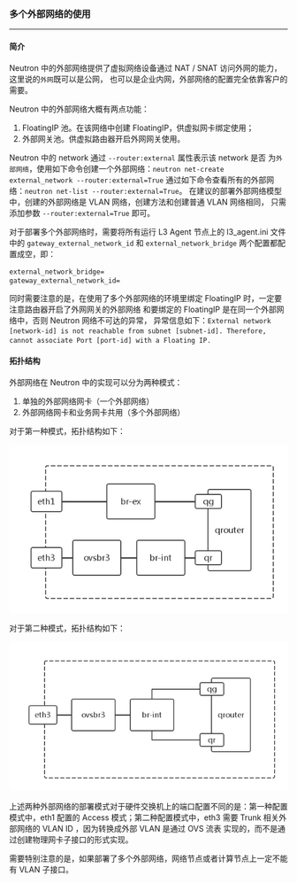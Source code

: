### 多个外部网络的使用

---

#### 简介

 Neutron 中的外部网络提供了虚拟网络设备通过 NAT / SNAT 访问外网的能力，这里说的`外网`既可以是公网，
也可以是企业内网，外部网络的配置完全依靠客户的需要。

 Neutron 中的外部网络大概有两点功能：
1. FloatingIP 池。在该网络中创建 FloatingIP，供虚拟网卡绑定使用；
2. 外部网关池。供虚拟路由器开启外网网关使用。


 Neutron 中的 network 通过 `--router:external` 属性表示该 network 是否
为`外部网络`，使用如下命令创建一个外部网络：`neutron net-create external_network --router:external=True`
通过如下命令查看所有的外部网络：`neutron net-list --router:external=True`。
在建议的部署外部网络模型中，创建的外部网络是 VLAN 网络，创建方法和创建普通 VLAN 网络相同，
只需添加参数 `--router:external=True` 即可。
 
 对于部署多个外部网络时，需要将所有运行 L3 Agent 节点上的 l3_agent.ini 文件中的 `gateway_external_network_id` 
和 `external_network_bridge` 两个配置都配置成空，即：
```
external_network_bridge=
gateway_external_network_id=
```
 同时需要注意的是，在使用了多个外部网络的环境里绑定 FloatingIP 时，一定要注意路由器开启了外网网关的外部网络
和要绑定的 FloatingIP 是在同一个外部网络中，否则 Neutron 网络不可达的异常，
异常信息如下：`External network [network-id] is not reachable from subnet [subnet-id].
Therefore, cannot associate Port [port-id] with a Floating IP.`

#### 拓扑结构
 
 外部网络在 Neutron 中的实现可以分为两种模式：

1. 单独的外部网络网卡（一个外部网络）
2. 外部网络网卡和业务网卡共用（多个外部网络）

对于第一种模式，拓扑结构如下：

![external_network][1]


对于第二种模式，拓扑结构如下：

![external_network][2]


上述两种外部网络的部署模式对于硬件交换机上的端口配置不同的是：第一种配置模式中，eth1 配置的 Access
模式；第二种配置模式中，eth3 需要 Trunk 相关外部网络的 VLAN ID ，因为转换成外部 VLAN 是通过 OVS 流表
实现的，而不是通过创建物理网卡子接口的形式实现。

需要特别注意的是，如果部署了多个外部网络，网络节点或者计算节点上一定不能有 VLAN 子接口。

[1]: ../../images/deployment/external.png
[2]: ../../images/deployment/external2.png
